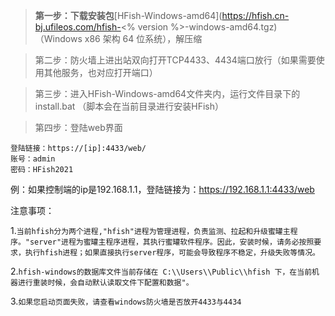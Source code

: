 > **第一步：下载安装包**[HFish-Windows-amd64](https://hfish.cn-bj.ufileos.com/hfish-<% version %>-windows-amd64.tgz) （Windows x86 架构 64 位系统），解压缩

> 第二步：防火墙上进出站双向打开TCP4433、4434端口放行（如果需要使用其他服务，也对应打开端口）

> 第三步：进入HFish-Windows-amd64文件夹内，运行文件目录下的install.bat （脚本会在当前目录进行安装HFish）

> 第四步：登陆web界面

```
登陆链接：https://[ip]:4433/web/
账号：admin
密码：HFish2021
```

例：如果控制端的ip是192.168.1.1，登陆链接为：https://192.168.1.1:4433/web

注意事项：

1.`当前hfish分为两个进程,"hfish"进程为管理进程，负责监测、拉起和升级蜜罐主程序。"server"进程为蜜罐主程序进程，其执行蜜罐软件程序。因此，安装时候，请务必按照要求，执行hfish进程；如果直接执行server程序，可能会导致程序不稳定，升级失败等情况。`

2.`hfish-windows的数据库文件当前存储在 C:\\Users\\Public\\hfish 下，在当前机器进行重装时候，会自动默认读取文件下配置和数据"。`

3.`如果您启动页面失败，请查看windows防火墙是否放开4433与4434`

